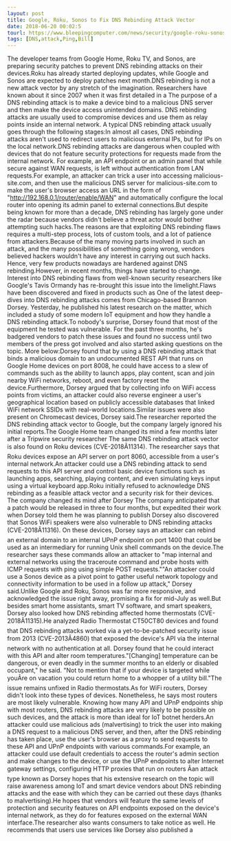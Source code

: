 ```yaml
---
layout: post
title: Google, Roku, Sonos to Fix DNS Rebinding Attack Vector
date: 2018-06-20 00:02:5
tourl: https://www.bleepingcomputer.com/news/security/google-roku-sonos-to-fix-dns-rebinding-attack-vector/
tags: [DNS,attack,Ping,Bill]
---
```

The developer teams from Google Home, Roku TV, and Sonos, are preparing security patches to prevent DNS rebinding attacks on their devices.Roku has already started deploying updates, while Google and Sonos are expected to deploy patches next month.DNS rebinding is not a new attack vector by any stretch of the imagination. Researchers have known about it since 2007 when it was first detailed in a The purpose of a DNS rebinding attack is to make a device bind to a malicious DNS server and then make the device access unintended domains. DNS rebinding attacks are usually used to compromise devices and use them as relay points inside an internal network. A typical DNS rebinding attack usually goes through the following stages:In almost all cases, DNS rebinding attacks aren't used to redirect users to malicious external IPs, but for IPs on the local network.DNS rebinding attacks are dangerous when coupled with devices that do not feature security protections for requests made from the internal network. For example, an API endpoint or an admin panel that while secure against WAN requests, is left without authentication from LAN requests.For example, an attacker can trick a user into accessing malicious-site.com, and then use the malicious DNS server for malicious-site.com to make the user's browser access an URL in the form of "http://192.168.0.1/router/enable/WAN" and automatically configure the local router into opening its admin panel to external connections.But despite being known for more than a decade, DNS rebinding has largely gone under the radar because vendors didn't believe a threat actor would bother attempting such hacks.The reasons are that exploiting DNS rebinding flaws requires a multi-step process, lots of custom tools, and a lot of patience from attackers.Because of the many moving parts involved in such an attack, and the many possibilities of something going wrong, vendors believed hackers wouldn't have any interest in carrying out such hacks. Hence, very few products nowadays are hardened against DNS rebinding.However, in recent months, things have started to change. Interest into DNS rebinding flaws from well-known security researchers like Google's Tavis Ormandy has re-brought this issue into the limelight.Flaws have been discovered and fixed in products such as One of the latest deep-dives into DNS rebinding attacks comes from Chicago-based Brannon Dorsey. Yesterday, he published his latest research on the matter, which included a study of some modern IoT equipment and how they handle a DNS rebinding attack.To nobody's surprise, Dorsey found that most of the equipment he tested was vulnerable. For the past three months, he's badgered vendors to patch these issues and found no success until two members of the press got involved and also started asking questions on the topic. More below:Dorsey found that by using a DNS rebinding attack that binds a malicious domain to an undocumented REST API that runs on Google Home devices on port 8008, he could have access to a slew of commands such as the ability to launch apps, play content, scan and join nearby WiFi networks, reboot, and even factory reset the device.Furthermore, Dorsey argued that by collecting info on WiFi access points from victims, an attacker could also reverse engineer a user's geographical location based on publicly accessible databases that linked WiFi network SSIDs with real-world locations.Similar issues were also present on Chromecast devices, Dorsey said.The researcher reported the DNS rebinding attack vector to Google, but the company largely ignored his initial reports.The Google Home team changed its mind a few months later after a Tripwire security researcher The same DNS rebinding attack vector is also found on Roku devices (CVE-2018Â11314). The researcher says that Roku devices expose an API server on port 8060, accessible from a user's internal network.An attacker could use a DNS rebinding attack to send requests to this API server and control basic device functions such as launching apps, searching, playing content, and even simulating keys input using a virtual keyboard app.Roku initially refused to acknowledge DNS rebinding as a feasible attack vector and a security risk for their devices. The company changed its mind after Dorsey The company anticipated that a patch would be released in three to four months, but expedited their work when Dorsey told them he was planning to publish Dorsey also discovered that Sonos WiFi speakers were also vulnerable to DNS rebinding attacks (CVE-2018Â11316). On these devices, Dorsey says an attacker can rebind an external domain to an internal UPnP endpoint on port 1400 that could be used as an intermediary for running Unix shell commands on the device.The researcher says these commands allow an attacker to "map internal and external networks using the traceroute command and probe hosts with ICMP requests with ping using simple POST requests.""An attacker could use a Sonos device as a pivot point to gather useful network topology and connectivity information to be used in a follow up attack," Dorsey said.Unlike Google and Roku, Sonos was far more responsive, and acknowledged the issue right away, promising a fix for mid-July as well.But besides smart home assistants, smart TV software, and smart speakers, Dorsey also looked how DNS rebinding affected home thermostats (CVE-2018Â11315).He analyzed Radio Thermostat CT50CT80 devices and found that DNS rebinding attacks worked via a yet-to-be-patched security issue from 2013 (CVE-2013Â4860) that exposed the device's API via the internal network with no authentication at all. Dorsey found that he could interact with this API and alter room temperatures."[Changing] temperature can be dangerous, or even deadly in the summer months to an elderly or disabled occupant," he said. "Not to mention that if your device is targeted while youÂre on vacation you could return home to a whopper of a utility bill."The issue remains unfixed in Radio thermostats.As for WiFi routers, Dorsey didn't look into these types of devices. Nonetheless, he says most routers are most likely vulnerable. Knowing how many API and UPnP endpoints ship with most routers, DNS rebinding attacks are very likely to be possible on such devices, and the attack is more than ideal for IoT botnet herders.An attacker could use malicious ads (malvertising) to trick the user into making a DNS request to a malicious DNS server, and then, after the DNS rebinding has taken place, use the user's browser as a proxy to send requests to these API and UPnP endpoints with various commands.For example, an attacker could use default credentials to access the router's admin section and make changes to the device, or use the UPnP endpoints to alter Internet gateway settings, configuring HTTP proxies that run on routers Âan attack type known as Dorsey hopes that his extensive research on the topic will raise awareness among IoT and smart device vendors about DNS rebinding attacks and the ease with which they can be carried out these days (thanks to malvertising).He hopes that vendors will feature the same levels of protection and security features on API endpoints exposed on the device's internal network, as they do for features exposed on the external WAN interface.The researcher also wants consumers to take notice as well. He recommends that users use services like Dorsey also published a 
